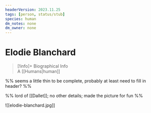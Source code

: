 ```yaml
---
headerVersion: 2023.11.25
tags: [person, status/stub]
species: human
dm_notes: none
dm_owner: none
---
```

# Elodie Blanchard
>[!info]+ Biographical Info  
> A [[Humans|human]]

%% seems a little thin to be complete, probably at least need to fill in header? %%

%% lord of [[Dallet]]; no other details; made the picture for fun  %%

![[elodie-blanchard.jpg]]
